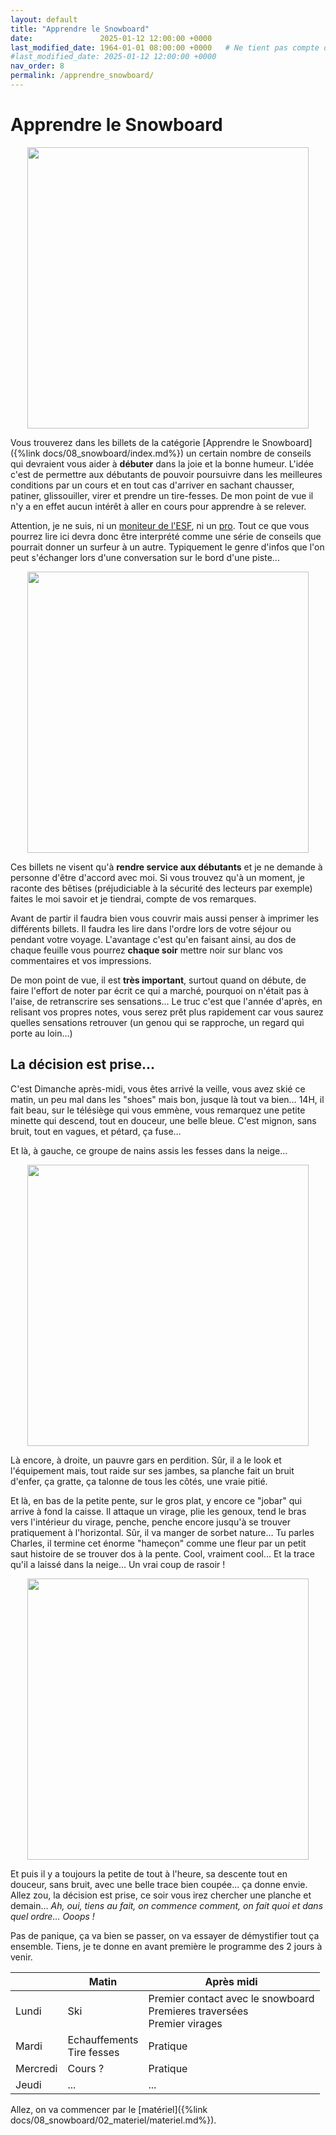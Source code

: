 ```yaml
---
layout: default
title: "Apprendre le Snowboard"
date:               2025-01-12 12:00:00 +0000
last_modified_date: 1964-01-01 08:00:00 +0000   # Ne tient pas compte de cette page dans les pages récemment mises à jour
#last_modified_date: 2025-01-12 12:00:00 +0000
nav_order: 8
permalink: /apprendre_snowboard/
---
```



# Apprendre le Snowboard

<div align="center">
<img src="{%link docs/08_snowboard/assets/img_02.webp%}" alt="" width="450" loading="lazy"/>
</div>

Vous trouverez dans les billets de la catégorie [Apprendre le Snowboard]({%link docs/08_snowboard/index.md%}) un certain nombre de conseils qui devraient vous aider à **débuter** dans la joie et la bonne humeur. L'idée c'est de permettre aux débutants de pouvoir poursuivre dans les meilleures conditions par un cours et en tout cas d'arriver en sachant chausser, patiner, glissouiller, virer et prendre un tire-fesses. De mon point de vue il n'y a en effet aucun intérêt à aller en cours pour apprendre à se relever.  

Attention, je ne suis, ni un [moniteur de l'ESF](http://www.esf.net), ni un [pro](https://www.ecole-ski-buissonniere.com/). Tout ce que vous pourrez lire ici devra donc être interprété comme une série de conseils que pourrait donner un surfeur à un autre. Typiquement le genre d'infos que l'on peut s'échanger lors d'une conversation sur le bord d'une piste...

<div align="center">
<img src="{%link docs/08_snowboard/assets/img_03.webp%}" alt="" width="450" loading="lazy"/>
</div>

Ces billets ne visent qu'à **rendre service aux débutants** et je ne demande à personne d'être d'accord avec moi. Si vous trouvez qu'à un moment, je raconte des bêtises (préjudiciable à la sécurité des lecteurs par exemple) faites le moi savoir et je tiendrai, compte de vos remarques.

Avant de partir il faudra bien vous couvrir mais aussi penser à imprimer les différents billets. Il faudra les lire dans l'ordre lors de votre séjour ou pendant votre voyage. L'avantage c'est qu'en faisant ainsi, au dos de chaque feuille vous pourrez **chaque soir** mettre noir sur blanc vos commentaires et vos impressions. 

De mon point de vue, il est **très important**, surtout quand on débute, de faire l'effort de noter par écrit ce qui a marché, pourquoi on n'était pas à l'aise, de retranscrire ses sensations... Le truc c'est que l'année d'après, en relisant vos propres notes, vous serez prêt plus rapidement car vous saurez quelles sensations retrouver (un genou qui se rapproche, un regard qui porte au loin...)

## La décision est prise...

C'est Dimanche après-midi, vous êtes arrivé la veille, vous avez skié ce matin, un peu mal dans les "shoes" mais bon, jusque là tout va bien… 14H, il fait beau, sur le télésiège qui vous emmène, vous remarquez une petite minette qui descend, tout en douceur, une belle bleue. C'est mignon, sans bruit, tout en vagues, et pétard, ça fuse…

Et là, à gauche, ce groupe de nains assis les fesses dans la neige...

<div align="center">
<img src="{%link docs/08_snowboard/assets/img_05.webp%}" alt="" width="450" loading="lazy"/>
</div>


Là encore, à droite, un pauvre gars en perdition. Sûr, il a le look et l'équipement mais, tout raide sur ses jambes, sa planche fait un bruit d'enfer, ça gratte, ça talonne de tous les côtés, une vraie pitié.

Et là, en bas de la petite pente, sur le gros plat, y encore ce "jobar" qui arrive à fond la caisse. Il attaque un virage, plie les genoux, tend le bras vers l'intérieur du virage, penche, penche encore jusqu'à se trouver pratiquement à l'horizontal. Sûr, il va manger de sorbet nature… Tu parles Charles, il termine cet énorme "hameçon" comme une fleur par un petit saut histoire de se trouver dos à la pente. Cool, vraiment cool… Et la trace qu'il a laissé dans la neige… Un vrai coup de rasoir !

<div align="center">
<img src="{%link docs/08_snowboard/assets/img_04.webp%}" alt="" width="450" loading="lazy"/>
</div>

Et puis il y a toujours la petite de tout à l'heure, sa descente tout en douceur, sans bruit, avec une belle trace bien coupée... ça donne envie. Allez zou, la décision est prise, ce soir vous irez chercher une planche et demain... *Ah, oui, tiens au fait, on commence comment, on fait quoi et dans quel ordre... Ooops !*

Pas de panique, ça va bien se passer, on va essayer de démystifier tout ça ensemble. Tiens, je te donne en avant première le programme des 2 jours à venir. 

|          | Matin                        | Après midi       |
|----------|------------------------------|------------------|
| Lundi    | Ski                          | Premier contact avec le snowboard<br> Premieres traversées<br>Premier virages |
| Mardi    | Echauffements<br>Tire fesses | Pratique         |
| Mercredi | Cours ?                      | Pratique         |
| Jeudi    | ...                          | ...              |

Allez, on va commencer par le [matériel]({%link docs/08_snowboard/02_materiel/materiel.md%}).